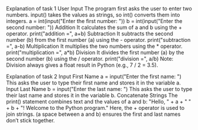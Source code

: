 Explanation of task 1
User Input
The program first asks the user to enter two numbers.
input() takes the values as strings, so int() converts them into integers.
a = int(input("Enter the first number: "))
b = int(input("Enter the second number: "))
Addition
It calculates the sum of a and b using the + operator.
print("addition =", a+b)
Subtraction
It subtracts the second number (b) from the first number (a) using the - operator.
print("subtraction =", a-b)
Multiplication
It multiplies the two numbers using the * operator.
print("multiplication =", a*b)
Division
It divides the first number (a) by the second number (b) using the / operator.
print("division =", a/b)
Note: Division always gives a float result in Python (e.g., 7 / 2 = 3.5).

Explanation of task 2
Input First Name
a = input("Enter the first name: ")
This asks the user to type their first name and stores it in the variable a.
Input Last Name
b = input("Enter the last name: ")
This asks the user to type their last name and stores it in the variable b.
Concatenate Strings
The print() statement combines text and the values of a and b:
"Hello, " + a + " " + b + "! Welcome to the Python program."
Here, the + operator is used to join strings.
(a space between a and b) ensures the first and last names don’t stick together.
